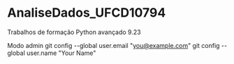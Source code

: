 # AnaliseDados_UFCD10794
Trabalhos de formação Python avançado 9.23

Modo admin
git config --global user.email "you@example.com"
git config --global user.name "Your Name"
